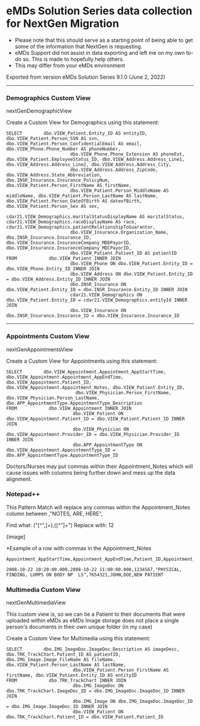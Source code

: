# eMDs Solution Series data collection for NextGen Migration

  * Please note that this should serve as a starting point of being able to get some of the information that NextGen is requesting.
  * eMDs Support did not assist in data exporting and left me on my own to-do so. This is made to hopefully help others.
  * This may differ from your eMDs environment
  
  Exported from version eMDs Solution Series 9.1.0 (June 2, 2022)
  
  ***
  
  ### Demographics Custom View
  
  nextGenDemographicView
  
  Create a Custom View for Demographics using this statement:
  
 ``` 
 SELECT        dbo.VIEW_Patient.Entity_ID AS entityID, dbo.VIEW_Patient.Person_SSN AS ssn, dbo.VIEW_Patient.Person_ConfidentialEmail AS email, dbo.VIEW_Phone.Phone_Number AS phoneNumber,
                         dbo.VIEW_Phone.Phone_Extension AS phoneExt, dbo.VIEW_Patient.EmployeeStatus_ID, dbo.VIEW_Address.Address_Line1, dbo.VIEW_Address.Address_Line2, dbo.VIEW_Address.Address_City,
                         dbo.VIEW_Address.Address_ZipCode, dbo.VIEW_Address.State_Abbreviation, dbo.INSR_Insurance.Insurance_PolicyNum, dbo.VIEW_Patient.Person_FirstName AS firstName,
                         dbo.VIEW_Patient.Person_MiddleName AS middleName, dbo.VIEW_Patient.Person_LastName AS lastName, dbo.VIEW_Patient.Person_DateOfBirth AS dateofBirth, dbo.VIEW_Patient.Person_Sex AS sex,
                         cdar21.VIEW_Demographics.maritalStatusDisplayName AS maritalStatus, cdar21.VIEW_Demographics.raceDisplayName AS race, cdar21.VIEW_Demographics.patientRelationshipToGuarantor,
                         dbo.VIEW_Insurance.Organization_Name, dbo.INSR_Insurance.Insurance_ID, dbo.VIEW_Insurance.InsuranceCompany_MDDPayorID, dbo.VIEW_Insurance.InsuranceCompany_MDCPayorID,
                         dbo.VIEW_Patient.Patient_ID AS patientID
FROM            dbo.VIEW_Patient INNER JOIN
                         dbo.VIEW_Phone ON dbo.VIEW_Patient.Entity_ID = dbo.VIEW_Phone.Entity_ID INNER JOIN
                         dbo.VIEW_Address ON dbo.VIEW_Patient.Entity_ID = dbo.VIEW_Address.Entity_ID INNER JOIN
                         dbo.INSR_Insurance ON dbo.VIEW_Patient.Entity_ID = dbo.INSR_Insurance.Entity_ID INNER JOIN
                         cdar21.VIEW_Demographics ON dbo.VIEW_Patient.Entity_ID = cdar21.VIEW_Demographics.entityId INNER JOIN
                         dbo.VIEW_Insurance ON dbo.INSR_Insurance.Insurance_ID = dbo.VIEW_Insurance.Insurance_ID
```

***

### Appointments Custom View

nextGenAppointmentsView

Create a Custom View for Appointments using this statement:

```
SELECT        dbo.VIEW_Appointment.Appointment_AppStartTime, dbo.VIEW_Appointment.Appointment_AppEndTime, dbo.VIEW_Appointment.Patient_ID, dbo.VIEW_Appointment.Appointment_Notes, dbo.VIEW_Patient.Entity_ID,
                          dbo.VIEW_Physician.Person_FirstName, dbo.VIEW_Physician.Person_LastName, dbo.APP_AppointmentType.AppointmentType_Description
FROM            dbo.VIEW_Appointment INNER JOIN
                         dbo.VIEW_Patient ON dbo.VIEW_Appointment.Patient_ID = dbo.VIEW_Patient.Patient_ID INNER JOIN
                         dbo.VIEW_Physician ON dbo.VIEW_Appointment.Provider_ID = dbo.VIEW_Physician.Provider_ID INNER JOIN
                         dbo.APP_AppointmentType ON dbo.VIEW_Appointment.AppointmentType_ID = dbo.APP_AppointmentType.AppointmentType_ID
```

Doctors/Nurses may put commas within their Appointment_Notes which will cause issues with columns being further down and mess up the data alignment. 

### Notepad++

This Pattern Match will replace any commas within the Appointment_Notes column between ,"NOTES, ARE, HERE",

Find what: ("[^",]+),([^"]+")
Replace with: $1$2

{image]

*Example of a row with commas in the Appointment_Notes

```
Appointment_AppStartTime,Appointment_AppEndTime,Patient_ID,Appointment_Notes,Entity_ID,Person_FirstName,Person_LastName,AppointmentType_Description

2008-10-22 10:20:00.000,2008-10-22 11:00:00.000,1234567,"PHYSICAL, FINDING, LUMPS ON BODY NP  LS",7654321,JOHN,DOE,NEW PATIENT
```

### Multimedia Custom View

nextGenMultimediaView

This custom view is, so we can tie a Patient to their documents that were uploaded within eMDs as eMDs Image storage does not place a single person's documents in their own unique folder (in my case)

Create a Custom View for Multimedia using this statement:

```
SELECT        dbo.IMG_ImageDoc.ImageDoc_Description AS imageDesc, dbo.TRK_TrackChart.Patient_ID AS patientID, dbo.IMG_Image.Image_FileName AS fileName, dbo.VIEW_Patient.Person_LastName AS lastName, 
                         dbo.VIEW_Patient.Person_FirstName AS firstName, dbo.VIEW_Patient.Entity_ID AS entityID
FROM            dbo.TRK_TrackChart INNER JOIN
                         dbo.IMG_ImageDoc ON dbo.TRK_TrackChart.ImageDoc_ID = dbo.IMG_ImageDoc.ImageDoc_ID INNER JOIN
                         dbo.IMG_Image ON dbo.IMG_ImageDoc.ImageDoc_ID = dbo.IMG_Image.ImageDoc_ID INNER JOIN
                         dbo.VIEW_Patient ON dbo.TRK_TrackChart.Patient_ID = dbo.VIEW_Patient.Patient_ID
```
